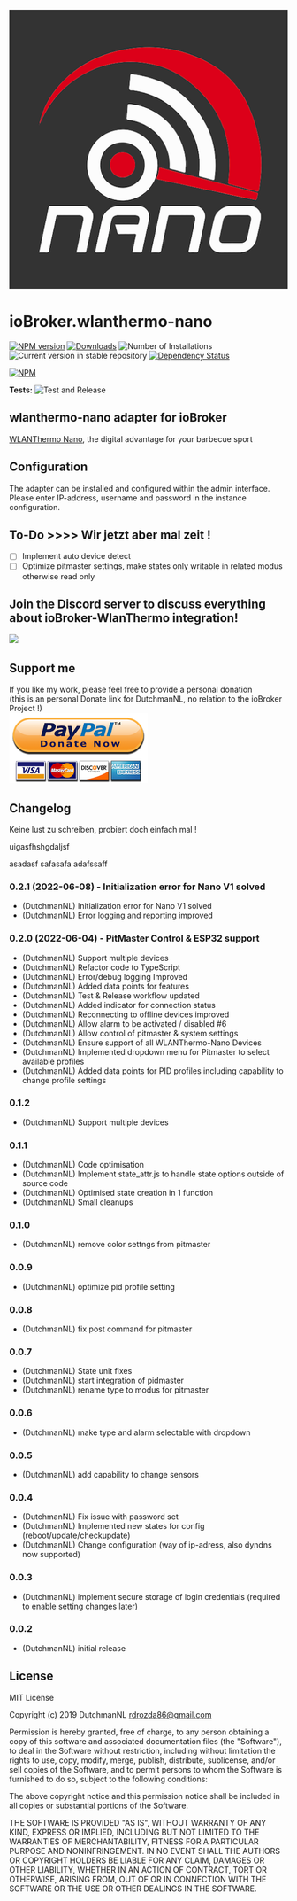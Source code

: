 ![Logo](admin/wlanthermo-nano.png)
# ioBroker.wlanthermo-nano

[![NPM version](https://img.shields.io/npm/v/iobroker.wlanthermo-nano.svg)](https://www.npmjs.com/package/iobroker.wlanthermo-nano)
[![Downloads](https://img.shields.io/npm/dm/iobroker.wlanthermo-nano.svg)](https://www.npmjs.com/package/iobroker.wlanthermo-nano)
![Number of Installations](https://iobroker.live/badges/wlanthermo-nano-installed.svg)
![Current version in stable repository](https://iobroker.live/badges/wlanthermo-nano-stable.svg)
[![Dependency Status](https://img.shields.io/david/DrozmotiX/iobroker.wlanthermo-nano.svg)](https://david-dm.org/DrozmotiX/iobroker.wlanthermo-nano)

[![NPM](https://nodei.co/npm/iobroker.wlanthermo-nano.png?downloads=true)](https://nodei.co/npm/iobroker.wlanthermo-nano/)

**Tests:** ![Test and Release](https://github.com/DrozmotiX/iobroker.wlanthermo-nano/workflows/Test%20and%20Release/badge.svg)

## wlanthermo-nano adapter for ioBroker

[WLANThermo Nano](https://github.com/WLANThermo-nano/WLANThermo_nano_Software/wiki "WLANThermo Nano"), the digital advantage for your barbecue sport

## Configuration

The adapter can be installed and configured within the admin interface.
Please enter IP-address, username and password in the instance configuration.

## To-Do >>>> Wir jetzt aber mal zeit !

* [ ] Implement auto device detect
* [ ] Optimize pitmaster settings, make states only writable in related modus otherwise read only

## Join the Discord server to discuss everything about ioBroker-WlanThermo integration!

<a href="https://discord.gg/cNAeGjJ"><img src="https://discordapp.com/api/guilds/743167951875604501/widget.png?style=banner2" width="25%"></a>

## Support me
If you like my work, please feel free to provide a personal donation  
(this is an personal Donate link for DutchmanNL, no relation to the ioBroker Project !)  
[![Donate](https://raw.githubusercontent.com/DrozmotiX/ioBroker.wled/master/admin/button.png)](http://paypal.me/DutchmanNL)

## Changelog
Keine lust zu schreiben, probiert doch einfach mal !

uigasfhshgdaljsf

asadasf
safasafa
adafssaff
### 0.2.1 (2022-06-08) - Initialization error for Nano V1 solved
* (DutchmanNL) Initialization error for Nano V1 solved
* (DutchmanNL) Error logging and reporting improved

### 0.2.0 (2022-06-04) - PitMaster Control & ESP32 support
* (DutchmanNL) Support multiple devices
* (DutchmanNL) Refactor code to TypeScript
* (DutchmanNL) Error/debug logging Improved
* (DutchmanNL) Added data points for features
* (DutchmanNL) Test & Release workflow updated
* (DutchmanNL) Added indicator for connection status
* (DutchmanNL) Reconnecting to offline devices improved
* (DutchmanNL) Allow alarm to be activated / disabled #6
* (DutchmanNL) Allow control of pitmaster & system settings
* (DutchmanNL) Ensure support of all WLANThermo-Nano Devices
* (DutchmanNL) Implemented dropdown menu for Pitmaster to select available profiles
* (DutchmanNL) Added data points for PID profiles including capability to change profile settings

### 0.1.2
* (DutchmanNL) Support multiple devices

### 0.1.1
* (DutchmanNL) Code optimisation
* (DutchmanNL) Implement state_attr.js to handle state options outside of source code
* (DutchmanNL) Optimised state creation in 1 function
* (DutchmanNL) Small cleanups

### 0.1.0
* (DutchmanNL) remove color settngs from pitmaster

### 0.0.9
* (DutchmanNL) optimize pid profile setting

### 0.0.8
* (DutchmanNL) fix post command for pitmaster

### 0.0.7
* (DutchmanNL) State unit fixes
* (DutchmanNL) start integration of pidmaster
* (DutchmanNL) rename  type  to modus for pitmaster

### 0.0.6
* (DutchmanNL) make type and alarm selectable with dropdown

### 0.0.5
* (DutchmanNL) add  capability to change sensors

### 0.0.4
* (DutchmanNL) Fix issue with password set
* (DutchmanNL) Implemented new states for config (reboot/update/checkupdate)
* (DutchmanNL) Change  configuration (way of ip-adress, also dyndns now supported)

### 0.0.3
* (DutchmanNL) implement secure storage of login credentials (required to enable setting changes later)

### 0.0.2
* (DutchmanNL) initial release

## License
MIT License

Copyright (c) 2019 DutchmanNL <rdrozda86@gmail.com>

Permission is hereby granted, free of charge, to any person obtaining a copy
of this software and associated documentation files (the "Software"), to deal
in the Software without restriction, including without limitation the rights
to use, copy, modify, merge, publish, distribute, sublicense, and/or sell
copies of the Software, and to permit persons to whom the Software is
furnished to do so, subject to the following conditions:

The above copyright notice and this permission notice shall be included in all
copies or substantial portions of the Software.

THE SOFTWARE IS PROVIDED "AS IS", WITHOUT WARRANTY OF ANY KIND, EXPRESS OR
IMPLIED, INCLUDING BUT NOT LIMITED TO THE WARRANTIES OF MERCHANTABILITY,
FITNESS FOR A PARTICULAR PURPOSE AND NONINFRINGEMENT. IN NO EVENT SHALL THE
AUTHORS OR COPYRIGHT HOLDERS BE LIABLE FOR ANY CLAIM, DAMAGES OR OTHER
LIABILITY, WHETHER IN AN ACTION OF CONTRACT, TORT OR OTHERWISE, ARISING FROM,
OUT OF OR IN CONNECTION WITH THE SOFTWARE OR THE USE OR OTHER DEALINGS IN THE
SOFTWARE.
